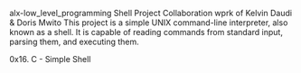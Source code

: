alx-low_level_programming
Shell Project
Collaboration wprk of Kelvin Daudi & Doris Mwito
This project is a simple UNIX command-line interpreter, also known as a shell. It is capable of reading commands from standard input, parsing them, and executing them.

0x16. C - Simple Shell
